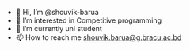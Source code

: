 - 👋 Hi, I’m @shouvik-barua
- 👀 I’m interested in Competitive programming
- 🌱 I’m currently uni student
- 📫 How to reach me shouvik.barua@g.bracu.ac.bd

<!---
shouvik-barua/shouvik-barua is a ✨ special ✨ repository because its `README.md` (this file) appears on your GitHub profile.
You can click the Preview link to take a look at your changes.
--->
